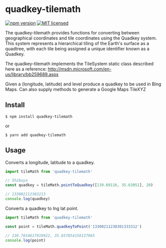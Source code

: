 # quadkey-tilemath
[![npm version](https://badge.fury.io/js/global-mercator.svg)](https://badge.fury.io/js/quadkey-tilemath)
[![MIT licensed](https://img.shields.io/badge/license-MIT-blue.svg)](https://raw.githubusercontent.com/glassonion1/quadkey-tilemath/main/LICENSE)

The quadkey-tilemath provides functions for converting between geographical coordinates and tile coordinates using the Quadkey system. This system represents a hierarchical tiling of the Earth's surface as a quadtree, with each tile being assigned a unique identifier known as a Quadkey.

The quadkey-tilemath implements the TileSystem static class described here as a reference: http://msdn.microsoft.com/en-us/library/bb259689.aspx

Given a (longitude, latitude) and level produce a quadkey to be used in Bing Maps. Can also supply methods to generate a Google Maps TileXYZ

## Install
```
$ npm install quadkey-tilemath
```
or
```
$ yarn add quadkey-tilemath
```

## Usage
Converts a longitude, latitude to a quadkey.
```ts
import tileMath from 'quadkey-tilemath'

// Shibuya
const quadkey = tileMath.pointToQuadkey([139.69116, 35.63051], 20)

// 133002112303213
console.log(quadkey)
```
Converts a quadkey to lng lat point.
```ts
import tileMath from 'quadkey-tilemath'

const point = tileMath.quadkeyToPoint('13300211230301333312')

// 139.7014617919922, 35.657854158137965
console.log(point)
```
